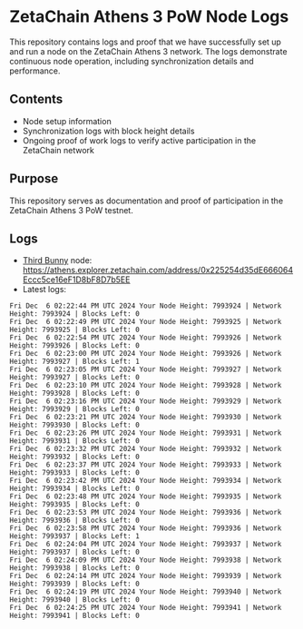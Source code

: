 # ZetaChain Athens 3 PoW Node Logs
This repository contains logs and proof that we have successfully set up and run a node on the ZetaChain Athens 3 network. The logs demonstrate continuous node operation, including synchronization details and performance.

## Contents
- Node setup information
- Synchronization logs with block height details
- Ongoing proof of work logs to verify active participation in the ZetaChain network

## Purpose
This repository serves as documentation and proof of participation in the ZetaChain Athens 3 PoW testnet.

## Logs

- [Third Bunny](https://thirdbunny.xyz/) node: https://athens.explorer.zetachain.com/address/0x225254d35dE666064Eccc5ce16eF1D8bF8D7b5EE
- Latest logs:
```
Fri Dec  6 02:22:44 PM UTC 2024 Your Node Height: 7993924 | Network Height: 7993924 | Blocks Left: 0
Fri Dec  6 02:22:49 PM UTC 2024 Your Node Height: 7993925 | Network Height: 7993925 | Blocks Left: 0
Fri Dec  6 02:22:54 PM UTC 2024 Your Node Height: 7993926 | Network Height: 7993926 | Blocks Left: 0
Fri Dec  6 02:23:00 PM UTC 2024 Your Node Height: 7993926 | Network Height: 7993927 | Blocks Left: 1
Fri Dec  6 02:23:05 PM UTC 2024 Your Node Height: 7993927 | Network Height: 7993927 | Blocks Left: 0
Fri Dec  6 02:23:10 PM UTC 2024 Your Node Height: 7993928 | Network Height: 7993928 | Blocks Left: 0
Fri Dec  6 02:23:16 PM UTC 2024 Your Node Height: 7993929 | Network Height: 7993929 | Blocks Left: 0
Fri Dec  6 02:23:21 PM UTC 2024 Your Node Height: 7993930 | Network Height: 7993930 | Blocks Left: 0
Fri Dec  6 02:23:26 PM UTC 2024 Your Node Height: 7993931 | Network Height: 7993931 | Blocks Left: 0
Fri Dec  6 02:23:32 PM UTC 2024 Your Node Height: 7993932 | Network Height: 7993932 | Blocks Left: 0
Fri Dec  6 02:23:37 PM UTC 2024 Your Node Height: 7993933 | Network Height: 7993933 | Blocks Left: 0
Fri Dec  6 02:23:42 PM UTC 2024 Your Node Height: 7993934 | Network Height: 7993934 | Blocks Left: 0
Fri Dec  6 02:23:48 PM UTC 2024 Your Node Height: 7993935 | Network Height: 7993935 | Blocks Left: 0
Fri Dec  6 02:23:53 PM UTC 2024 Your Node Height: 7993936 | Network Height: 7993936 | Blocks Left: 0
Fri Dec  6 02:23:58 PM UTC 2024 Your Node Height: 7993936 | Network Height: 7993937 | Blocks Left: 1
Fri Dec  6 02:24:04 PM UTC 2024 Your Node Height: 7993937 | Network Height: 7993937 | Blocks Left: 0
Fri Dec  6 02:24:09 PM UTC 2024 Your Node Height: 7993938 | Network Height: 7993938 | Blocks Left: 0
Fri Dec  6 02:24:14 PM UTC 2024 Your Node Height: 7993939 | Network Height: 7993939 | Blocks Left: 0
Fri Dec  6 02:24:19 PM UTC 2024 Your Node Height: 7993940 | Network Height: 7993940 | Blocks Left: 0
Fri Dec  6 02:24:25 PM UTC 2024 Your Node Height: 7993941 | Network Height: 7993941 | Blocks Left: 0
```
